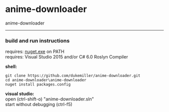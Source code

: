 # anime-downloader
anime-downloader

---

### build and run instructions  
requires: [nuget.exe](https://dist.nuget.org/win-x86-commandline/latest/nuget.exe) on PATH  
requires: Visual Studio 2015 and/or C# 6.0 Roslyn Compiler

**shell:**  
``` 
git clone https://github.com/dukemiller/anime-downloader.git
cd anime-downloader\anime-downloader
nuget install packages.config
```
**visual studio:**  
open (ctrl-shift-o) "anime-downloader.sln"  
start without debugging (ctrl-f5)
